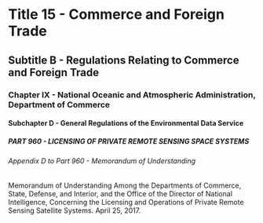 
# Title 15 - Commerce and Foreign Trade
## Subtitle B - Regulations Relating to Commerce and Foreign Trade
### Chapter IX - National Oceanic and Atmospheric Administration, Department of Commerce
#### Subchapter D - General Regulations of the Environmental Data Service
##### PART 960 - LICENSING OF PRIVATE REMOTE SENSING SPACE SYSTEMS
###### Appendix D to Part 960 - Memorandum of Understanding

Memorandum of Understanding Among the Departments of Commerce, State, Defense, and Interior, and the Office of the Director of National Intelligence, Concerning the Licensing and Operations of Private Remote Sensing Satellite Systems. April 25, 2017.
